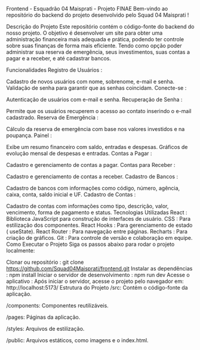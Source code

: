Frontend - Esquadrão 04 Maisprati - Projeto FINAE
Bem-vindo ao repositório do backend do projeto desenvolvido pelo Squad 04 Maisprati !

Descrição do Projeto
Este repositório contém o código-fonte do backend do nosso projeto. O objetivo é desenvolver um site para obter uma administração financeira mais adequada e prática, podendo ter controle sobre suas finanças de forma mais eficiente. Tendo como opção poder administrar sua reserva de emergência, seus investimentos, suas contas a pagar e a receber, e até cadastrar bancos.

Funcionalidades
Registro de Usuários :

Cadastro de novos usuários com nome, sobrenome, e-mail e senha.
Validação de senha para garantir que as senhas coincidam.
Conecte-se :

Autenticação de usuários com e-mail e senha.
Recuperação de Senha :

Permite que os usuários recuperem o acesso ao contato inserindo o e-mail cadastrado.
Reserva de Emergência :

Cálculo da reserva de emergência com base nos valores investidos e na poupança.
Painel :

Exibe um resumo financeiro com saldo, entradas e despesas.
Gráficos de evolução mensal de despesas e entradas.
Contas a Pagar :

Cadastro e gerenciamento de contas a pagar.
Contas para Receber :

Cadastro e gerenciamento de contas a receber.
Cadastro de Bancos :

Cadastro de bancos com informações como código, número, agência, caixa, conta, saldo inicial e UF.
Cadastro de Contas :

Cadastro de contas com informações como tipo, descrição, valor, vencimento, forma de pagamento e status.
Tecnologias Utilizadas
React : Biblioteca JavaScript para construção de interfaces de usuário.
CSS : Para estilização dos componentes.
React Hooks : Para gerenciamento de estado ( useState).
React Router : Para navegação entre páginas.
Recharts : Para criação de gráficos.
Git : Para controle de versão e colaboração em equipe.
Como Executar o Projeto
Siga os passos abaixo para rodar o projeto localmente:

Clonar ou repositório :
git clone https://github.com/Squad04Maisprati/frontend.git
Instalar as dependências :
npm install
Iniciar o servidor de desenvolvimento :
npm run dev
Acesse o aplicativo : Após iniciar o servidor, acesse o projeto pelo navegador em: http://localhost:5173/
Estrutura do Projeto
/src: Contém o código-fonte da aplicação.

/components: Componentes reutilizáveis.

/pages: Páginas da aplicação.

/styles: Arquivos de estilização.

/public: Arquivos estáticos, como imagens e o index.html. 
